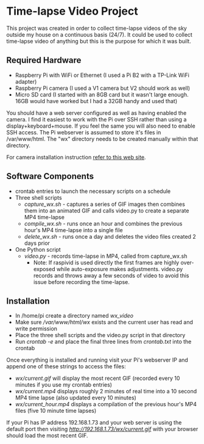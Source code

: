# Time-lapse Video Project

This project was created in order to collect time-lapse videos of the sky outside my house on a continuous basis (24/7). It could be used to collect time-lapse video of anything but this is the purpose for which it was built.

## Required Hardware
* Raspberry Pi with WiFi or Ethernet (I used a Pi B2 with a TP-Link WiFi adapter)
* Raspberry Pi camera (I used a V1 camera but V2 should work as well)
* Micro SD card (I started with an 8GB card but it wasn't large enough. 16GB would have worked but I had a 32GB handy and used that)

You should have a web server configured as well as having enabled the camera. I find it easiest to work with the Pi over SSH rather than using a display+keyboard+mouse. If you feel the same you will also need to enable SSH access. The Pi webserver is assumed to store it's files in /var/www/html. The "wx" directory needs to be created manually within that directory.

For camera installation instruction [refer to this web site](https://www.raspberrypi.org/documentation/usage/camera/README.md).

## Software Components
* crontab entries to launch the necessary scripts on a schedule
* Three shell scripts
  * _capture_wx.sh_ - captures a series of GIF images then combines them into an animated GIF and calls video.py to create a separate MP4 time-lapse
  * _compile_wx.sh_ - runs once an hour and combines the previous hour's MP4 time-lapse into a single file
  * _delete_wx.sh_ - runs once a day and deletes the video files created 2 days prior
* One Python script
  * _video.py_ - records time-lapse in MP4, called from capture_wx.sh
    * Note: If raspivid is used directly the first frames are highly over-exposed while auto-exposure makes adjustments. video.py records and throws away a few seconds of video to avoid this issue before recording the time-lapse.

## Installation
* In /home/pi create a directory named _wx_video_
* Make sure _/var/www/html/wx_ exists and the current user has read and write permission
* Place the three shell scripts and the video.py script in that directory
* Run _crontab -e_ and place the final three lines from _crontab.txt_ into the crontab

Once everything is installed and running visit your Pi's webserver IP and append one of these strings to access the files:
* _wx/current.gif_ will display the most recent GIF (recorded every 10 minutes if you use my crontab entries)
* _wx/current.mp4_ displays roughly 2 minutes of real time into a 10 second MP4 time lapse (also updated every 10 minutes)
* _wx/current_hour.mp4_ displays a compilation of the previous hour's MP4 files (five 10 minute time lapses)

If your Pi has IP address 192.168.1.73 and your web server is using the default port then visiting _http://192.168.1.73/wx/current.gif_ with your browser should load the most recent GIF.
